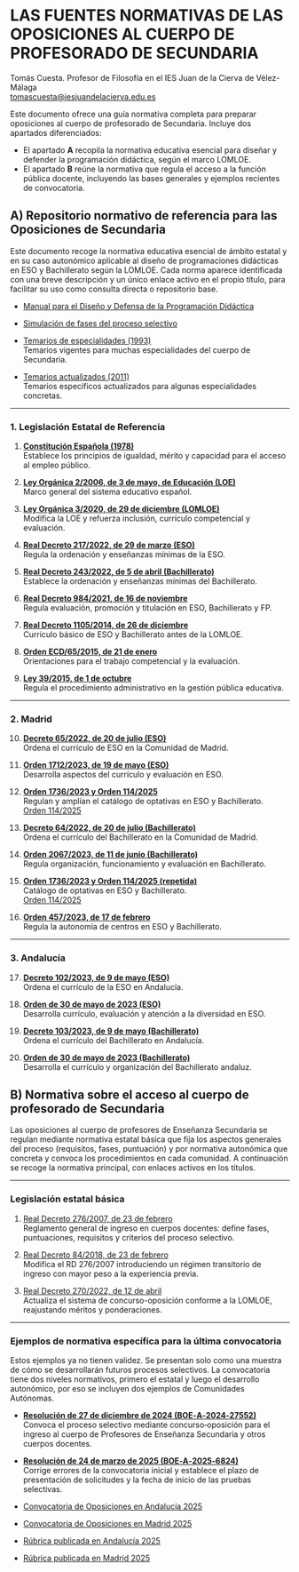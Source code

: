 # **LAS FUENTES NORMATIVAS DE LAS OPOSICIONES AL CUERPO DE PROFESORADO DE SECUNDARIA**
Tomás Cuesta. Profesor de Filosofía en el IES Juan de la Cierva de Vélez-Málaga  
tomascuesta@iesjuandelacierva.edu.es

Este documento ofrece una guía normativa completa para preparar oposiciones al cuerpo de profesorado de Secundaria. Incluye dos apartados diferenciados:  
- El apartado **A** recopila la normativa educativa esencial para diseñar y defender la programación didáctica, según el marco LOMLOE.  
- El apartado **B** reúne la normativa que regula el acceso a la función pública docente, incluyendo las bases generales y ejemplos recientes de convocatoria.

## **A) Repositorio normativo de referencia para las Oposiciones de Secundaria**
Este documento recoge la normativa educativa esencial de ámbito estatal y en su caso autonómico aplicable al diseño de programaciones didácticas en ESO y Bachillerato según la LOMLOE. Cada norma aparece identificada con una breve descripción y un único enlace activo en el propio título, para facilitar su uso como consulta directa o repositorio base.

- [Manual para el Diseño y Defensa de la Programación Didáctica](https://ejemplo.com/manual)
- [Simulación de fases del proceso selectivo](https://ejemplo.com/simulador)
- [Temarios de especialidades (1993)](https://www.boe.es/boe/dias/1993/09/21/pdfs/A27400-27438.pdf)  
Temarios vigentes para muchas especialidades del cuerpo de Secundaria.

- [Temarios actualizados (2011)](https://www.boe.es/boe/dias/2011/11/18/pdfs/BOE-A-2011-18099.pdf)  
Temarios específicos actualizados para algunas especialidades concretas.

---

### **1. Legislación Estatal de Referencia**

1. [**Constitución Española (1978)**](https://www.boe.es/buscar/pdf/1978/BOE-A-1978-31229-consolidado.pdf)  
Establece los principios de igualdad, mérito y capacidad para el acceso al empleo público.

2. [**Ley Orgánica 2/2006, de 3 de mayo, de Educación (LOE)**](https://www.boe.es/buscar/pdf/2006/BOE-A-2006-7899-consolidado.pdf)  
Marco general del sistema educativo español.

3. [**Ley Orgánica 3/2020, de 29 de diciembre (LOMLOE)**](https://www.boe.es/buscar/pdf/2020/BOE-A-2020-17264-consolidado.pdf)  
Modifica la LOE y refuerza inclusión, currículo competencial y evaluación.

4. [**Real Decreto 217/2022, de 29 de marzo (ESO)**](https://www.boe.es/buscar/pdf/2022/BOE-A-2022-4975-consolidado.pdf)  
Regula la ordenación y enseñanzas mínimas de la ESO.

5. [**Real Decreto 243/2022, de 5 de abril (Bachillerato)**](https://www.boe.es/buscar/pdf/2022/BOE-A-2022-5521-consolidado.pdf)  
Establece la ordenación y enseñanzas mínimas del Bachillerato.

6. [**Real Decreto 984/2021, de 16 de noviembre**](https://www.boe.es/boe/dias/2021/11/17/pdfs/BOE-A-2021-18812.pdf)  
Regula evaluación, promoción y titulación en ESO, Bachillerato y FP.

7. [**Real Decreto 1105/2014, de 26 de diciembre**](https://www.boe.es/buscar/pdf/2015/BOE-A-2015-37-consolidado.pdf)  
Currículo básico de ESO y Bachillerato antes de la LOMLOE.

8. [**Orden ECD/65/2015, de 21 de enero**](https://www.boe.es/buscar/pdf/2015/BOE-A-2015-738-consolidado.pdf)  
Orientaciones para el trabajo competencial y la evaluación.

9. [**Ley 39/2015, de 1 de octubre**](https://www.boe.es/buscar/pdf/2015/BOE-A-2015-10565-consolidado.pdf)  
Regula el procedimiento administrativo en la gestión pública educativa.

---

### **2. Madrid**

10. [**Decreto 65/2022, de 20 de julio (ESO)**](https://www.bocm.es/eli/es-md/d/2022/07/20/65/con)  
Ordena el currículo de ESO en la Comunidad de Madrid.

11. [**Orden 1712/2023, de 19 de mayo (ESO)**](https://www.bocm.es/boletin/CM_Orden_BOCM/2023/05/31/BOCM-20230531-17.PDF)  
Desarrolla aspectos del currículo y evaluación en ESO.

12. [**Orden 1736/2023 y Orden 114/2025**](https://www.bocm.es/boletin/CM_Orden_BOCM/2023/05/31/BOCM-20230531-18.PDF)  
Regulan y amplían el catálogo de optativas en ESO y Bachillerato.  
[Orden 114/2025](https://www.bocm.es/boletin/CM_Orden_BOCM/2025/01/31/BOCM-20250131-18.PDF)

13. [**Decreto 64/2022, de 20 de julio (Bachillerato)**](https://www.comunidad.madrid/sites/default/files/doc/educacion/univ/decreto_64_2022_de_20_de_julio_curriculo_bachillerato.pdf)  
Ordena el currículo del Bachillerato en la Comunidad de Madrid.

14. [**Orden 2067/2023, de 11 de junio (Bachillerato)**](https://www.comunidad.madrid/sites/default/files/doc/educacion/univ/orden2067_2023_bachillerato.pdf)  
Regula organización, funcionamiento y evaluación en Bachillerato.

15. [**Orden 1736/2023 y Orden 114/2025 (repetida)**](https://www.comunidad.madrid/sites/default/files/orden_1736_2023.pdf)  
Catálogo de optativas en ESO y Bachillerato.  
[Orden 114/2025](https://www.bocm.es/boletin/CM_Orden_BOCM/2025/01/31/BOCM-20250131-18.PDF)

16. [**Orden 457/2023, de 17 de febrero**](https://www.comunidad.madrid/sites/default/files/doc/educacion/orden_457_auton._centros.pdf)  
Regula la autonomía de centros en ESO y Bachillerato.

---

### **3. Andalucía**

17. [**Decreto 102/2023, de 9 de mayo (ESO)**](https://www.juntadeandalucia.es/boja/2023/90/3)  
Ordena el currículo de la ESO en Andalucía.

18. [**Orden de 30 de mayo de 2023 (ESO)**](https://www.juntadeandalucia.es/boja/2023/104/36)  
Desarrolla currículo, evaluación y atención a la diversidad en ESO.

19. [**Decreto 103/2023, de 9 de mayo (Bachillerato)**](https://www.juntadeandalucia.es/boja/2023/90/4)  
Ordena el currículo del Bachillerato en Andalucía.

20. [**Orden de 30 de mayo de 2023 (Bachillerato)**](https://www.juntadeandalucia.es/boja/2023/104/37)  
Desarrolla el currículo y organización del Bachillerato andaluz.

## **B) Normativa sobre el acceso al cuerpo de profesorado de Secundaria**

Las oposiciones al cuerpo de profesores de Enseñanza Secundaria se regulan mediante normativa estatal básica que fija los aspectos generales del proceso (requisitos, fases, puntuación) y por normativa autonómica que concreta y convoca los procedimientos en cada comunidad. A continuación se recoge la normativa principal, con enlaces activos en los títulos.

---

### **Legislación estatal básica**

1. [Real Decreto 276/2007, de 23 de febrero](https://www.boe.es/buscar/pdf/2007/BOE-A-2007-4372-consolidado.pdf)  
Reglamento general de ingreso en cuerpos docentes: define fases, puntuaciones, requisitos y criterios del proceso selectivo.

2. [Real Decreto 84/2018, de 23 de febrero](https://www.boe.es/boe/dias/2018/02/24/pdfs/BOE-A-2018-2614.pdf)  
Modifica el RD 276/2007 introduciendo un régimen transitorio de ingreso con mayor peso a la experiencia previa.

3. [Real Decreto 270/2022, de 12 de abril](https://www.boe.es/boe/dias/2022/04/13/pdfs/BOE-A-2022-6048.pdf)  
Actualiza el sistema de concurso-oposición conforme a la LOMLOE, reajustando méritos y ponderaciones.

---

### **Ejemplos de normativa específica para la última convocatoria**

Estos ejemplos ya no tienen validez. Se presentan solo como una muestra de cómo se desarrollarán futuros procesos selectivos. La convocatoria tiene dos niveles normativos, primero el estatal y luego el desarrollo autonómico, por eso se incluyen dos ejemplos de Comunidades Autónomas.

- [**Resolución de 27 de diciembre de 2024 (BOE‑A‑2024‑27552)**](https://www.boe.es/boe/dias/2024/12/31/pdfs/BOE-A-2024-27552.pdf)  
Convoca el proceso selectivo mediante concurso‑oposición para el ingreso al cuerpo de Profesores de Enseñanza Secundaria y otros cuerpos docentes.

- [**Resolución de 24 de marzo de 2025 (BOE‑A‑2025‑6824)**](https://www.boe.es/boe/dias/2025/04/04/pdfs/BOE-A-2025-6824.pdf)  
Corrige errores de la convocatoria inicial y establece el plazo de presentación de solicitudes y la fecha de inicio de las pruebas selectivas.

- [Convocatoria de Oposiciones en Andalucía 2025](https://www.juntadeandalucia.es/boja/2025/38/BOJA25-038-00071-2616-01_00316223.pdf)  
- [Convocatoria de Oposiciones en Madrid 2025](https://www.bocm.es/boletin/CM_Orden_BOCM/2025/02/28/BOCM-20250228-17.PDF)  
- [Rúbrica publicada en Andalucía 2025](https://www.juntadeandalucia.es/educacion/portales/documents/20123/1771905/Criterios%20de%20actuaci%C3%B3n%20y%20homogenizaci%C3%B3n%20Cuerpo%20590%20sin%20FP.pdf/ecfd3eab-e635-71ca-6d7e-6babf3122ca1?version=1.0)  
- [Rúbrica publicada en Madrid 2025](https://www.comunidad.madrid/sites/default/files/doc/educacion/rh03/rh03_257_2025_ce_590001_250625.pdf)
